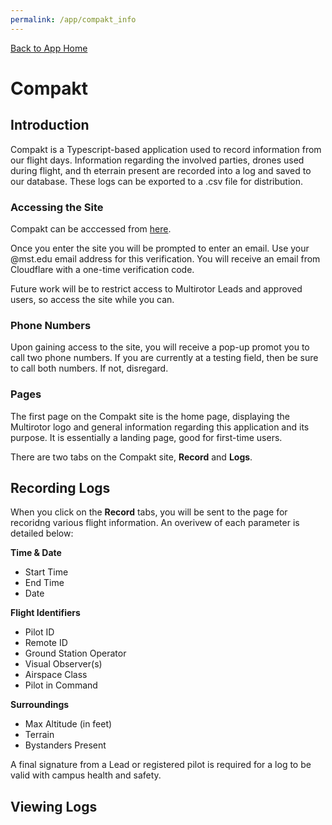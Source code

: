 ```yaml
---
permalink: /app/compakt_info
---
```


[Back to App Home](/app/)

# Compakt

## Introduction

Compakt is a Typescript-based application used to record information from our flight days. Information regarding the involved parties, drones used during flight, and th eterrain present are recorded into a log and saved to our database. These logs can be exported to a .csv file for distribution.

### Accessing the Site

Compakt can be acccessed from [here](https://compakt.pages.dev).

Once you enter the site you will be prompted to enter an email. Use your @mst.edu email address for this verification. You will receive an email from Cloudflare with a one-time verification code.

Future work will be to restrict access to Multirotor Leads and approved users, so access the site while you can.

### Phone Numbers

Upon gaining access to the site, you will receive a pop-up promot you to call two phone numbers. If you are currently at a testing field, then be sure to call both numbers. If not, disregard.

### Pages

The first page on the Compakt site is the home page, displaying the Multirotor logo and general information regarding this application and its purpose. It is essentially a landing page, good for first-time users.

There are two tabs on the Compakt site, __Record__ and __Logs__.

## Recording Logs

When you click on the __Record__ tabs, you will be sent to the page for recoridng various flight information. An overivew of each parameter is detailed below:

__Time & Date__
- Start Time
- End Time
- Date

__Flight Identifiers__
- Pilot ID
- Remote ID
- Ground Station Operator
- Visual Observer(s)
- Airspace Class
- Pilot in Command

__Surroundings__
- Max Altitude (in feet)
- Terrain
- Bystanders Present

A final signature from a Lead or registered pilot is required for a log to be valid with campus health and safety.

## Viewing Logs